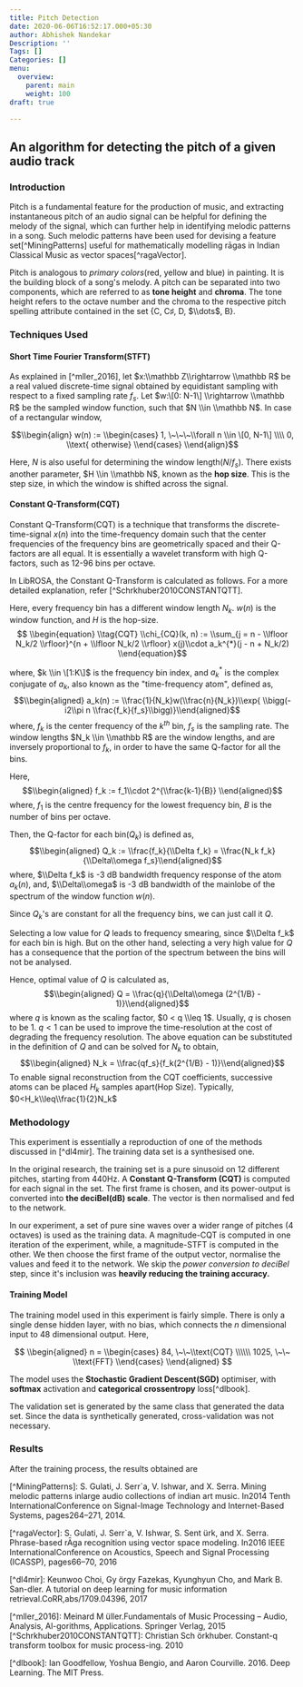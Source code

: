 ```yaml
---
title: Pitch Detection
date: 2020-06-06T16:52:17.000+05:30
author: Abhishek Nandekar
Description: ''
Tags: []
Categories: []
menu:
  overview:
    parent: main
    weight: 100
draft: true

---
```

## An algorithm for detecting the pitch of a given audio track

### Introduction

Pitch is a fundamental feature for the production of music, and extracting instantaneous pitch of an audio signal can be helpful for defining the melody of the signal, which can further help in identifying melodic patterns in a song. Such melodic patterns have been used for devising a feature set\[^MiningPatterns\] useful for mathematically modelling rāgas in Indian Classical Music as vector spaces\[^ragaVector\].

Pitch is analogous to _primary colors_(red, yellow and blue) in painting. It is the building block of a song's melody. A pitch can be separated into two components, which are referred to as **tone height** and **chroma**. The tone height refers to the octave number and the chroma to the respective pitch spelling attribute contained in the set {C, C♯, D, $\\dots$, B}.

### Techniques Used

#### Short Time Fourier Transform(STFT)

As explained in \[^mller_2016\], let $x:\\mathbb Z\\rightarrow \\mathbb R$ be a real valued discrete-time signal obtained by equidistant sampling with respect to a fixed sampling rate $f_s$. Let $w:\[0: N-1\] \\rightarrow \\mathbb R$ be the sampled window function, such that $N \\in \\mathbb N$. In case of a rectangular window,

$$\\begin{align}
w(n) :=
\\begin{cases}
1, \~\~\~\\forall n \\in \[0, N-1\] \\\\
0, \\text{ otherwise}
\\end{cases}
\\end{align}$$

Here, $N$ is also useful for determining the window length($N/f_s$). There exists another parameter, $H \\in \\mathbb N$, known as the **hop size**. This is the step size, in which the window is shifted across the signal.

#### Constant Q-Transform(CQT)

Constant Q-Transform(CQT) is a technique that transforms the discrete-time-signal $x(n)$ into the time-frequency domain such that the center frequencies
of the frequency bins are geometrically spaced and their Q-factors are all equal. It is essentially a wavelet transform with high Q-factors, such as 12-96 bins per octave.

In LibROSA, the Constant Q-Transform is calculated as follows. For a more detailed explanation, refer \[^Schrkhuber2010CONSTANTQTT\].

Here, every frequency bin has a different window length $N_k$. $w(n)$ is the window function, and $H$ is the hop-size.  
$$
\\begin{equation}
\\tag{CQT}
\\chi_{CQ}(k, n) := \\sum_{j = n - \\lfloor N_k/2 \\rfloor}^{n + \\lfloor N_k/2 \\rfloor} x(j)\\cdot a_k^{*}(j - n + N_k/2)
\\end{equation}$$

where, $k \\in \[1:K\]$ is the frequency bin index,
and $a_k^{*}$ is the complex conjugate of $a_k$, also known as the
"time-frequency atom", defined as, $$\\begin{aligned}
a_k(n) := \\frac{1}{N_k}w(\\frac{n}{N_k})\\exp{
\\bigg(-i2\\pi n \\frac{f_k}{f_s}\\bigg)}\\end{aligned}$$ where, $f_k$ is
the center frequency of the $k^{th}$ bin, $f_s$ is the sampling rate.
The window lengths $N_k \\in \\mathbb R$ are the window lengths, and are
inversely proportional to $f_k$, in order to have the same Q-factor for
all the bins.

Here, $$\\begin{aligned}
f_k := f_1\\cdot 2^{\\frac{k-1}{B}}  \\end{aligned}$$ where, $f_1$ is
the centre frequency for the lowest frequency bin, $B$ is the number of
bins per octave.

Then, the Q-factor for each bin($Q_k$) is defined as, $$\\begin{aligned}
Q_k := \\frac{f_k}{\\Delta f_k} = \\frac{N_k f_k}{\\Delta\\omega f_s}\\end{aligned}$$
where, $\\Delta f_k$ is -3 dB bandwidth frequency response of the atom
$a_k(n)$, and, $\\Delta\\omega$ is -3 dB bandwidth of the mainlobe of the
spectrum of the window function $w(n)$.

Since $Q_k$'s are constant for all the frequency bins, we can just call
it $Q$.

Selecting a low value for $Q$ leads to frequency smearing, since
$\\Delta f_k$ for each bin is high. But on the other hand, selecting a
very high value for $Q$ has a consequence that the portion of the
spectrum between the bins will not be analysed.

Hence, optimal value of $Q$ is calculated as, $$\\begin{aligned}
Q = \\frac{q}{\\Delta\\omega (2^{1/B} - 1)}\\end{aligned}$$ where $q$ is
known as the scaling factor, $0 < q \\leq 1$. Usually, $q$ is chosen to
be 1. $q < 1$ can be used to improve the time-resolution at the cost of
degrading the frequency resolution. The above equation can be
substituted in the definition of $Q$ and can be solved for $N_k$ to
obtain, $$\\begin{aligned}
N_k = \\frac{qf_s}{f_k(2^{1/B} - 1)}\\end{aligned}$$ To enable signal
reconstruction from the CQT coefficients, successive atoms can be placed
$H_k$ samples apart(Hop Size). Typically, $0<H_k\\leq\\frac{1}{2}N_k$

### Methodology

This experiment is essentially a reproduction of one of the methods discussed in \[^dl4mir\]. The training data set is a synthesised one.

In the original research, the training set is a pure sinusoid on 12 different pitches, starting from 440Hz. A **Constant Q-Transform (CQT)** is computed for each signal in the set. The first frame is chosen, and its power-output is converted into **the deciBel(dB) scale**. The vector is then normalised and fed to the network.

In our experiment, a set of pure sine waves over a wider range of pitches (4 octaves) is used as the training data. A magnitude-CQT is computed in one iteration of the experiment, while, a magnitude-STFT is computed in the other. We then choose the first frame of the output vector, normalise the values and feed it to the network. We skip the _power conversion to deciBel_ step, since it's inclusion was **heavily reducing the training accuracy.**

#### Training Model

The training model used in this experiment is fairly simple. There is only a single dense hidden layer, with no bias, which connects the $n$ dimensional input to 48 dimensional output. Here,

$$
\\begin{aligned}
n = \\begin{cases}
84, \~\~\\text{CQT} \\\\\\
1025, \~\~ \\text{FFT}
\\end{cases}
\\end{aligned}  
$$

The model uses the **Stochastic Gradient Descent(SGD)** optimiser, with **softmax** activation  and **categorical crossentropy** loss\[^dlbook\].

The validation set is generated by the same class that generated the data set. Since the data is synthetically generated, cross-validation was not necessary.

### Results

After the training process, the results obtained are 

\[^MiningPatterns\]: S.  Gulati,  J.  Serr\`a,  V.  Ishwar,  and  X.  Serra.   Mining  melodic  patterns  inlarge  audio  collections  of  indian  art  music.   In2014 Tenth InternationalConference on Signal-Image Technology and Internet-Based Systems, pages264–271, 2014.

\[^ragaVector\]: S.  Gulati,  J.  Serr\`a,  V.  Ishwar,  S. Sent ̈urk,  and  X.  Serra.   Phrase-based rĀga recognition using vector space modeling.  In2016 IEEE InternationalConference on Acoustics, Speech and Signal Processing (ICASSP),  pages66–70, 2016

\[^dl4mir\]: Keunwoo  Choi,  Gy ̈orgy  Fazekas,  Kyunghyun  Cho,  and  Mark  B.  San-dler.   A  tutorial  on  deep  learning  for  music  information  retrieval.CoRR,abs/1709.04396, 2017

\[^mller_2016\]: Meinard M ̈uller.Fundamentals of Music Processing – Audio, Analysis, Al-gorithms, Applications.  Springer Verlag, 2015
\[^Schrkhuber2010CONSTANTQTT\]: Christian Sch ̈orkhuber.  Constant-q transform toolbox for music process-ing.  2010

\[^dlbook\]: Ian Goodfellow, Yoshua Bengio, and Aaron Courville. 2016. Deep Learning. The MIT Press.
